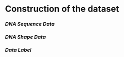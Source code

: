 # Construction of the dataset

### ***DNA Sequence Data*** <a name="DNA_Sequence_Data"/>

### ***DNA Shape Data*** <a name="DNA_Shape_Data"/>

### ***Data Label*** <a name="Data_Label"/>


